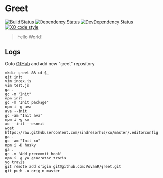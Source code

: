 # Greet

[![Build Status][travis-image]][travis-url]
[![Dependency Status][depstat-image]][depstat-url]
[![DevDependency Status][depstat-dev-image]][depstat-dev-url]
[![XO code style][codestyle-image]][codestyle-url]

> Hello World!

## Logs
Goto [GitHub](https://github.com/new) and add new "greet" repository
```
mkdir greet && cd $_
git init
vim index.js
vim test.js
ga .
gc -m "Init"
npm init
gc -m "Init package"
npm i -g ava
ava --init
gc -am "Init ava"
npm i -g xo
xo --init --esnext
wget https://raw.githubusercontent.com/sindresorhus/xo/master/.editorconfig
ga .
gc -am "Init xo"
npm i -D husky
ga .
gc -m "Add precommit hook"
npm i -g yo generator-travis
yo travis
git remote add origin git@github.com:VovanR/greet.git
git push -u origin master
```

[travis-url]: https://travis-ci.org/VovanR/greet
[travis-image]: http://img.shields.io/travis/VovanR/greet.svg

[depstat-url]: https://david-dm.org/VovanR/greet
[depstat-image]: https://david-dm.org/VovanR/greet.svg?style=flat-square

[depstat-dev-url]: https://david-dm.org/VovanR/greet
[depstat-dev-image]: https://david-dm.org/VovanR/greet/dev-status.svg?style=flat-square

[codestyle-url]: https://github.com/sindresorhus/xo
[codestyle-image]: https://img.shields.io/badge/code_style-XO-5ed9c7.svg?style=flat-square

